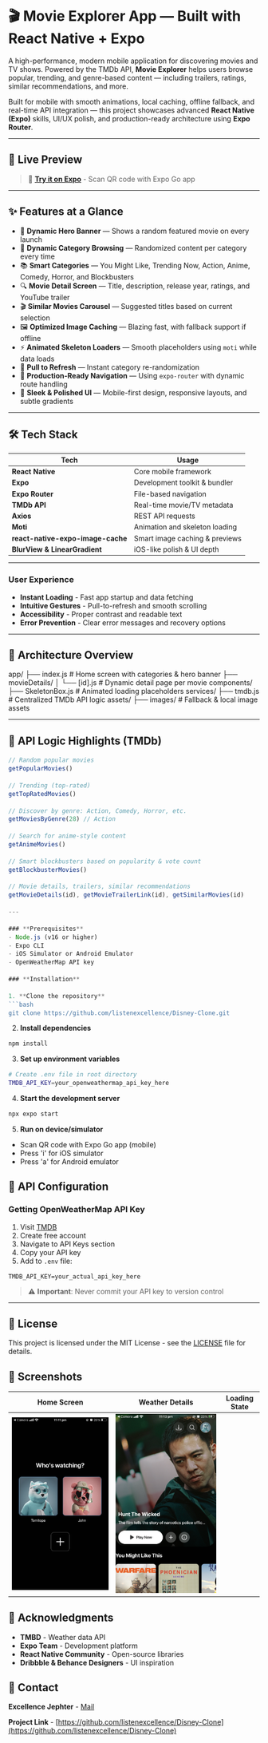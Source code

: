 # 🎬 Movie Explorer App — Built with React Native + Expo

A high-performance, modern mobile application for discovering movies and TV shows. Powered by the TMDb API, **Movie Explorer** helps users browse popular, trending, and genre-based content — including trailers, ratings, similar recommendations, and more.

Built for mobile with smooth animations, local caching, offline fallback, and real-time API integration — this project showcases advanced **React Native (Expo)** skills, UI/UX polish, and production-ready architecture using **Expo Router**.

---

## 📱 Live Preview

> 🔗 **[Try it on Expo](https://expo.dev/preview/update?message=weather+app+first+release&updateRuntimeVersion=1.0.0&createdAt=2025-07-08T18%3A43%3A15.338Z&slug=exp&projectId=65a6a591-1aec-4aec-8f3d-a924e42aa3d2&group=5c2bbcef-2772-4128-b0ca-b41661a959e0)** - Scan QR code with Expo Go app

---

## ✨ Features at a Glance

- 🎥 **Dynamic Hero Banner** — Shows a random featured movie on every launch
- 🔄 **Dynamic Category Browsing** — Randomized content per category every time
- 📚 **Smart Categories** — You Might Like, Trending Now, Action, Anime, Comedy, Horror, and Blockbusters
- 🔍 **Movie Detail Screen** — Title, description, release year, ratings, and YouTube trailer
- 🎬 **Similar Movies Carousel** — Suggested titles based on current selection
- 🖼 **Optimized Image Caching** — Blazing fast, with fallback support if offline
- ⚡ **Animated Skeleton Loaders** — Smooth placeholders using `moti` while data loads
- 🔁 **Pull to Refresh** — Instant category re-randomization
- 🎯 **Production-Ready Navigation** — Using `expo-router` with dynamic route handling
- 💎 **Sleek & Polished UI** — Mobile-first design, responsive layouts, and subtle gradients

---

## 🛠 Tech Stack

| Tech | Usage |
|------|-------|
| **React Native** | Core mobile framework |
| **Expo** | Development toolkit & bundler |
| **Expo Router** | File-based navigation |
| **TMDb API** | Real-time movie/TV metadata |
| **Axios** | REST API requests |
| **Moti** | Animation and skeleton loading |
| **react-native-expo-image-cache** | Smart image caching & previews |
| **BlurView & LinearGradient** | iOS-like polish & UI depth |

---

### **User Experience**
- **Instant Loading** - Fast app startup and data fetching
- **Intuitive Gestures** - Pull-to-refresh and smooth scrolling
- **Accessibility** - Proper contrast and readable text
- **Error Prevention** - Clear error messages and recovery options

---

## 🧠 Architecture Overview

app/
├── index.js # Home screen with categories & hero banner
├── movieDetails/
│ └── [id].js # Dynamic detail page per movie
components/
├── SkeletonBox.js # Animated loading placeholders
services/
├── tmdb.js # Centralized TMDb API logic
assets/
├── images/ # Fallback & local image assets


---

## 🧪 API Logic Highlights (TMDb)

```js
// Random popular movies
getPopularMovies()

// Trending (top-rated)
getTopRatedMovies()

// Discover by genre: Action, Comedy, Horror, etc.
getMoviesByGenre(28) // Action

// Search for anime-style content
getAnimeMovies()

// Smart blockbusters based on popularity & vote count
getBlockbusterMovies()

// Movie details, trailers, similar recommendations
getMovieDetails(id), getMovieTrailerLink(id), getSimilarMovies(id)

---

### **Prerequisites**
- Node.js (v16 or higher)
- Expo CLI
- iOS Simulator or Android Emulator
- OpenWeatherMap API key

### **Installation**

1. **Clone the repository**
```bash
git clone https://github.com/listenexcellence/Disney-Clone.git
```

2. **Install dependencies**
```bash
npm install
```

3. **Set up environment variables**
```bash
# Create .env file in root directory
TMDB_API_KEY=your_openweathermap_api_key_here
```

4. **Start the development server**
```bash
npx expo start
```

5. **Run on device/simulator**
- Scan QR code with Expo Go app (mobile)
- Press 'i' for iOS simulator
- Press 'a' for Android emulator


## 🔧 **API Configuration**

### **Getting OpenWeatherMap API Key**
1. Visit [TMDB](https://www.themoviedb.org/settings/api)
2. Create free account
3. Navigate to API Keys section
4. Copy your API key
5. Add to `.env` file:

```env
TMDB_API_KEY=your_actual_api_key_here
```

> ⚠️ **Important**: Never commit your API key to version control

---

## 📄 **License**

This project is licensed under the MIT License - see the [LICENSE](LICENSE) file for details.

## 📸 **Screenshots**

| Home Screen | Weather Details | Loading State |
|-------------|----------------|---------------|
| ![Home](screenshots/ss1.png) | ![Details](screenshots/ss2.png) |

## 🙏 **Acknowledgments**

- **TMBD** - Weather data API
- **Expo Team** - Development platform
- **React Native Community** - Open-source libraries
- **Dribbble & Behance Designers** - UI inspiration

## 📧 **Contact**

**Excellence Jephter** - [Mail](mailto:excellence@thetrybeco.org)

**Project Link** - [https://github.com/listenexcellence/Disney-Clone](https://github.com/listenexcellence/Disney-Clone)
